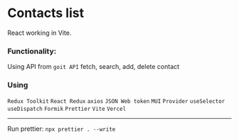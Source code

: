 # Contacts list

React working in Vite.

### Functionality:

Using API from `goit API` fetch, search, add, delete contact

### Using

`Redux Toolkit` `React Redux` `axios` `JSON Web token` `MUI` `Provider` `useSelector`
`useDispatch` `Formik` `Prettier` `Vite` `Vercel`

---

Run prettier: `npx prettier . --write`
